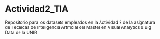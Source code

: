 # Actividad2_TIA
Repositorio para los datasets empleados en la Actividad 2 de la asignatura de Técnicas de Inteligencia Artificial del Máster en Visual Analytics &amp; Big Data de la UNIR
